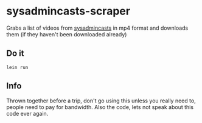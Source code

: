 # sysadmincasts-scraper

Grabs a list of videos from [sysadmincasts](https://sysadmincasts.com/) in mp4 format and downloads them (if they haven't been downloaded already)

## Do it

```
lein run
```

## Info

Thrown together before a trip, don't go using this unless you really need to, people need to pay for bandwidth.  Also the code, lets not speak about this code ever again.

